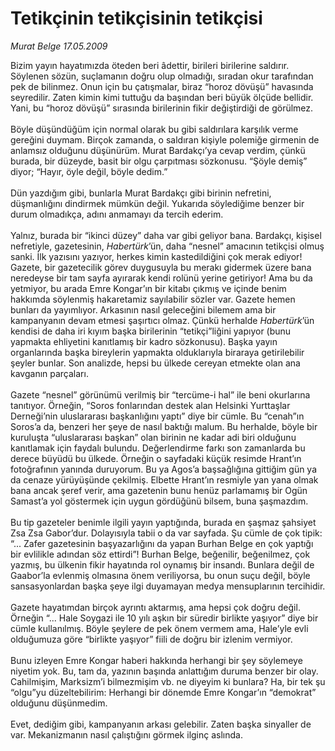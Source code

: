 # Tetikçinin tetikçisinin tetikçisi

*Murat Belge 17.05.2009*

<div class="taraf_structure_2col_1zq">
<div class="margen_n">



 <p>Bizim yayın hayatımızda öteden beri âdettir, birileri birilerine saldırır. Söylenen sözün, suçlamanın doğru olup olmadığı, sıradan okur tarafından pek de bilinmez. Onun için bu çatışmalar, biraz “horoz dövüşü” havasında seyredilir. Zaten kimin kimi tuttuğu da başından beri büyük ölçüde bellidir. Yani, bu “horoz dövüşü” sırasında birilerinin fikir değiştirdiği de görülmez. <br/><br/>Böyle düşündüğüm için normal olarak bu gibi saldırılara karşılık verme gereğini duymam. Birçok zamanda, o saldıran kişiyle polemiğe girmenin de anlamsız olduğunu düşünürüm. Murat Bardakçı’ya cevap verdim, çünkü burada, bir düzeyde, basit bir olgu çarpıtması sözkonusu. “Şöyle demiş” diyor; “Hayır, öyle değil, böyle dedim.” <br/><br/>Dün yazdığım gibi, bunlarla Murat Bardakçı gibi birinin nefretini, düşmanlığını dindirmek mümkün değil. Yukarıda söylediğime benzer bir durum olmadıkça, adını anmamayı da tercih ederim. <br/><br/>Yalnız, burada bir “ikinci düzey” daha var gibi geliyor bana. Bardakçı, kişisel nefretiyle, gazetesinin, <i>Habertürk</i>’ün, daha “nesnel” amacının tetikçisi olmuş sanki. İlk yazısını yazıyor, herkes kimin kastedildiğini çok merak ediyor! Gazete, bir gazetecilik görev duygusuyla bu merakı gidermek üzere bana neredeyse bir tam sayfa ayırarak kendi rolünü yerine getiriyor! Ama bu da yetmiyor, bu arada Emre Kongar’ın bir kitabı çıkmış ve içinde benim hakkımda söylenmiş hakaretamiz sayılabilir sözler var. Gazete hemen bunları da yayımlıyor. Arkasının nasıl geleceğini bilemem ama bir kampanyanın devam etmesi şaşırtıcı olmaz. Çünkü herhalde <i>Habertürk</i>’ün kendisi de daha iri kıyım başka birilerinin “tetikçi”liğini yapıyor (bunu yapmakta ehliyetini kanıtlamış bir kadro sözkonusu). Başka yayın organlarında başka bireylerin yapmakta olduklarıyla biraraya getirilebilir şeyler bunlar. Son analizde, hepsi bu ülkede cereyan etmekte olan ana kavganın parçaları. <br/><br/>Gazete “nesnel” görünümü verilmiş bir “tercüme-i hal” ile beni okurlarına tanıtıyor. Örneğin, “Soros fonlarından destek alan Helsinki Yurttaşlar Derneği’nin uluslararası başkanlığını yaptı” diye bir cümle. Bu “cenah”ın Soros’a da, benzeri her şeye de nasıl baktığı malum. Bu herhalde, böyle bir kuruluşta “uluslararası başkan” olan birinin ne kadar adi biri olduğunu kanıtlamak için faydalı bulundu. Değerlendirme farkı son zamanlarda bu derece büyüdü bu ülkede. Örneğin o sayfadaki küçük resimde Hrant’ın fotoğrafının yanında duruyorum. Bu ya Agos’a başsağlığına gittiğim gün ya da cenaze yürüyüşünde çekilmiş. Elbette Hrant’ın resmiyle yan yana olmak bana ancak şeref verir, ama gazetenin bunu henüz parlamamış bir Ogün Samast’a yol göstermek için uygun gördüğünü bilsem, buna şaşmazdım. <br/><br/>Bu tip gazeteler benimle ilgili yayın yaptığında, burada en şaşmaz şahsiyet Zsa Zsa Gabor’dur. Dolayısıyla tabii o da var sayfada. Şu cümle de çok tipik: “... Zafer gazetesinin başyazarlığını da yapan Burhan Belge en çok yaptığı bir evlilikle adından söz ettirdi”! Burhan Belge, beğenilir, beğenilmez, çok yazmış, bu ülkenin fikir hayatında rol oynamış bir insandı. Bunlara değil de Gaabor’la evlenmiş olmasına önem veriliyorsa, bu onun suçu değil, böyle sansasyonlardan başka şeye ilgi duyamayan medya mensuplarının tercihidir. <br/><br/>Gazete hayatımdan birçok ayrıntı aktarmış, ama hepsi çok doğru değil. Örneğin “... Hale Soygazi ile 10 yılı aşkın bir süredir birlikte yaşıyor” diye bir cümle kullanılmış. Böyle şeylere de pek önem vermem ama, Hale’yle evli olduğumuza göre “birlikte yaşıyor” fiili de doğru bir izlenim vermiyor. <br/><br/>Bunu izleyen Emre Kongar haberi hakkında herhangi bir şey söylemeye niyetim yok. Bu, tam da, yazının başında anlattığım duruma benzer bir olay. Cahilmişim, Marksizm’i bilmezmişim vb. ne diyeyim ki bunlara? Ha, bir tek şu “olgu”yu düzeltebilirim: Herhangi bir dönemde Emre Kongar’ın “demokrat” olduğunu düşünmedim. <br/><br/>Evet, dediğim gibi, kampanyanın arkası gelebilir. Zaten başka sinyaller de var. Mekanizmanın nasıl çalıştığını görmek ilginç aslında.</p>
<br/>
<br/>
<br/>



<br/>


<div id="taraf_not">
</div>

</div>


</div>
